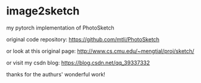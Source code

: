# image2sketch
my pytorch implementation of PhotoSketch

original code repository: https://github.com/mtli/PhotoSketch

or look at this original page: http://www.cs.cmu.edu/~mengtial/proj/sketch/

or visit my csdn blog: https://blog.csdn.net/qq_39337332

thanks for the authurs' wonderful work!
